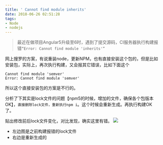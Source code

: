 ```yaml
---
title: ' Cannot find module inherits'
date: 2018-06-26 02:51:28
tags:
- Node
- nodejs
---
```

> 最近在做项目Angular5升级至6时，遇到了提交源码，CI服务器执行构建报错`“Error: Cannot find module 'inherits'”`

网上搜罗的方案，有说重装node，更新NPM，也有直接安装这个包的，但是比如安装包，实际上，再次执行构建，又会报其它错误，比如下面这个
```
Cannot find module 'semver'
Error: Cannot find module 'semver'
```
所以这个直接安装包的方案是不行的。

分析了下其实是lock文件的问题【npm5的时候，增加的文件，确保各个包版本OK】，`直接删除lock文件，重新执行npm i`。这个时候会重新生成。再执行构建OK了。

贴出修改前后lock文件变化，对比发现，确实这里有错。
![](http://or0g12e5e.bkt.clouddn.com/2018-06-26-072603.jpg)

- 左边图是之前构建报错的lock文件
- 右边是重新生成的




